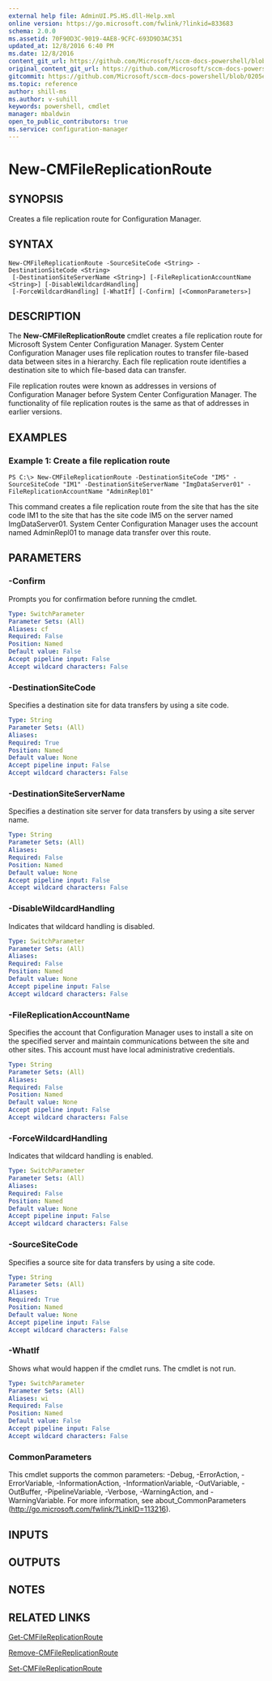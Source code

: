 ```yaml
---
external help file: AdminUI.PS.HS.dll-Help.xml
online version: https://go.microsoft.com/fwlink/?linkid=833683
schema: 2.0.0
ms.assetid: 70F90D3C-9019-4AE8-9CFC-693D9D3AC351
updated_at: 12/8/2016 6:40 PM
ms.date: 12/8/2016
content_git_url: https://github.com/Microsoft/sccm-docs-powershell/blob/live/sccm-cmdlets/ConfigurationManager/vlatest/New-CMFileReplicationRoute.md
original_content_git_url: https://github.com/Microsoft/sccm-docs-powershell/blob/live/sccm-cmdlets/ConfigurationManager/vlatest/New-CMFileReplicationRoute.md
gitcommit: https://github.com/Microsoft/sccm-docs-powershell/blob/0205e569abecf1b4e1b2b342947b87a3691b29a5/sccm-cmdlets/ConfigurationManager/vlatest/New-CMFileReplicationRoute.md
ms.topic: reference
author: shill-ms
ms.author: v-suhill
keywords: powershell, cmdlet
manager: mbaldwin
open_to_public_contributors: true
ms.service: configuration-manager
---
```


# New-CMFileReplicationRoute

## SYNOPSIS
Creates a file replication route for Configuration Manager.

## SYNTAX

```
New-CMFileReplicationRoute -SourceSiteCode <String> -DestinationSiteCode <String>
 [-DestinationSiteServerName <String>] [-FileReplicationAccountName <String>] [-DisableWildcardHandling]
 [-ForceWildcardHandling] [-WhatIf] [-Confirm] [<CommonParameters>]
```

## DESCRIPTION
The **New-CMFileReplicationRoute** cmdlet creates a file replication route for Microsoft System Center Configuration Manager.
System Center Configuration Manager uses file replication routes to transfer file-based data between sites in a hierarchy.
Each file replication route identifies a destination site to which file-based data can transfer.

File replication routes were known as addresses in versions of Configuration Manager before System Center Configuration Manager.
The functionality of file replication routes is the same as that of addresses in earlier versions.

## EXAMPLES

### Example 1: Create a file replication route
```
PS C:\> New-CMFileReplicationRoute -DestinationSiteCode "IM5" -SourceSiteCode "IM1" -DestinationSiteServerName "ImgDataServer01" -FileReplicationAccountName "AdminRepl01"
```

This command creates a file replication route from the site that has the site code IM1 to the site that has the site code IM5 on the server named ImgDataServer01.
System Center Configuration Manager uses the account named AdminRepl01 to manage data transfer over this route.

## PARAMETERS

### -Confirm
Prompts you for confirmation before running the cmdlet.

```yaml
Type: SwitchParameter
Parameter Sets: (All)
Aliases: cf
Required: False
Position: Named
Default value: False
Accept pipeline input: False
Accept wildcard characters: False
```

### -DestinationSiteCode
Specifies a destination site for data transfers by using a site code.

```yaml
Type: String
Parameter Sets: (All)
Aliases: 
Required: True
Position: Named
Default value: None
Accept pipeline input: False
Accept wildcard characters: False
```

### -DestinationSiteServerName
Specifies a destination site server for data transfers by using a site server name.

```yaml
Type: String
Parameter Sets: (All)
Aliases: 
Required: False
Position: Named
Default value: None
Accept pipeline input: False
Accept wildcard characters: False
```

### -DisableWildcardHandling
Indicates that wildcard handling is disabled.

```yaml
Type: SwitchParameter
Parameter Sets: (All)
Aliases: 
Required: False
Position: Named
Default value: None
Accept pipeline input: False
Accept wildcard characters: False
```

### -FileReplicationAccountName
Specifies the account that Configuration Manager uses to install a site on the specified server and maintain communications between the site and other sites.
This account must have local administrative credentials.

```yaml
Type: String
Parameter Sets: (All)
Aliases: 
Required: False
Position: Named
Default value: None
Accept pipeline input: False
Accept wildcard characters: False
```

### -ForceWildcardHandling
Indicates that wildcard handling is enabled.

```yaml
Type: SwitchParameter
Parameter Sets: (All)
Aliases: 
Required: False
Position: Named
Default value: None
Accept pipeline input: False
Accept wildcard characters: False
```

### -SourceSiteCode
Specifies a source site for data transfers by using a site code.

```yaml
Type: String
Parameter Sets: (All)
Aliases: 
Required: True
Position: Named
Default value: None
Accept pipeline input: False
Accept wildcard characters: False
```

### -WhatIf
Shows what would happen if the cmdlet runs.
The cmdlet is not run.

```yaml
Type: SwitchParameter
Parameter Sets: (All)
Aliases: wi
Required: False
Position: Named
Default value: False
Accept pipeline input: False
Accept wildcard characters: False
```

### CommonParameters
This cmdlet supports the common parameters: -Debug, -ErrorAction, -ErrorVariable, -InformationAction, -InformationVariable, -OutVariable, -OutBuffer, -PipelineVariable, -Verbose, -WarningAction, and -WarningVariable. For more information, see about_CommonParameters (http://go.microsoft.com/fwlink/?LinkID=113216).

## INPUTS

## OUTPUTS

## NOTES

## RELATED LINKS

[Get-CMFileReplicationRoute](xref:ConfigurationManager/vlatest/Get-CMFileReplicationRoute.md)

[Remove-CMFileReplicationRoute](xref:ConfigurationManager/vlatest/Remove-CMFileReplicationRoute.md)

[Set-CMFileReplicationRoute](xref:ConfigurationManager/vlatest/Set-CMFileReplicationRoute.md)


